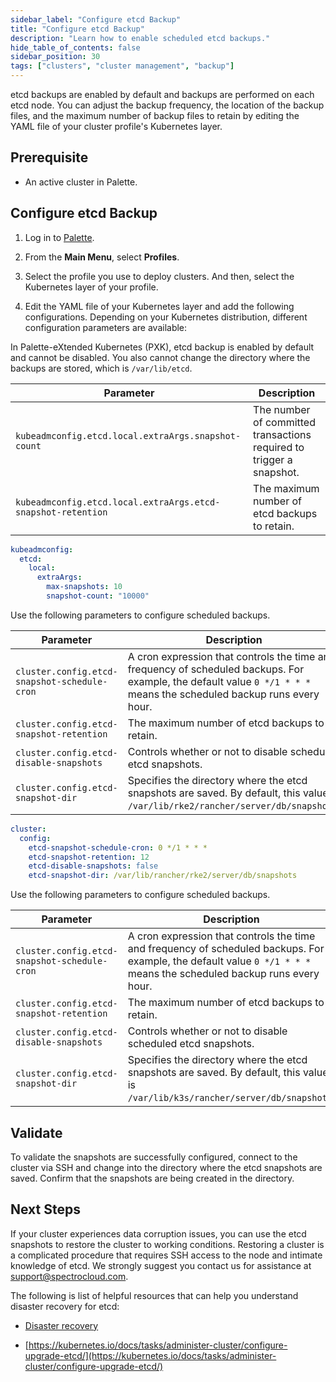 ```yaml
---
sidebar_label: "Configure etcd Backup"
title: "Configure etcd Backup"
description: "Learn how to enable scheduled etcd backups."
hide_table_of_contents: false
sidebar_position: 30
tags: ["clusters", "cluster management", "backup"]
---
```


etcd backups are enabled by default and backups are performed on each etcd node. You can adjust the backup frequency,
the location of the backup files, and the maximum number of backup files to retain by editing the YAML file of your
cluster profile's Kubernetes layer.

## Prerequisite

- An active cluster in Palette.

## Configure etcd Backup

1. Log in to [Palette](https://console.spectrocloud.com).

2. From the **Main Menu**, select **Profiles**.

3. Select the profile you use to deploy clusters. And then, select the Kubernetes layer of your profile.

4. Edit the YAML file of your Kubernetes layer and add the following configurations. Depending on your Kubernetes
   distribution, different configuration parameters are available:

<Tabs group="distribution">

<TabItem value="PXK" label="PXK/PXK-E">

In Palette-eXtended Kubernetes (PXK), etcd backup is enabled by default and cannot be disabled. You also cannot change
the directory where the backups are stored, which is `/var/lib/etcd`.

| Parameter                                                    | Description                                                          |
| ------------------------------------------------------------ | -------------------------------------------------------------------- |
| `kubeadmconfig.etcd.local.extraArgs.snapshot-count`          | The number of committed transactions required to trigger a snapshot. |
| `kubeadmconfig.etcd.local.extraArgs.etcd-snapshot-retention` | The maximum number of etcd backups to retain.                        |

```yaml
kubeadmconfig:
  etcd:
    local:
      extraArgs:
        max-snapshots: 10
        snapshot-count: "10000"
```

</TabItem>

<TabItem value="rke2" label="RKE2">

Use the following parameters to configure scheduled backups.

| Parameter                                    | Description                                                                                                                                                           |
| -------------------------------------------- | --------------------------------------------------------------------------------------------------------------------------------------------------------------------- |
| `cluster.config.etcd-snapshot-schedule-cron` | A cron expression that controls the time and frequency of scheduled backups. For example, the default value `0 */1 * * *` means the scheduled backup runs every hour. |
| `cluster.config.etcd-snapshot-retention`     | The maximum number of etcd backups to retain.                                                                                                                         |
| `cluster.config.etcd-disable-snapshots`      | Controls whether or not to disable scheduled etcd snapshots.                                                                                                          |
| `cluster.config.etcd-snapshot-dir`           | Specifies the directory where the etcd snapshots are saved. By default, this value is `/var/lib/rke2/rancher/server/db/snapshots`.                                    |

```yaml
cluster:
  config:
    etcd-snapshot-schedule-cron: 0 */1 * * *
    etcd-snapshot-retention: 12
    etcd-disable-snapshots: false
    etcd-snapshot-dir: /var/lib/rancher/rke2/server/db/snapshots
```

</TabItem>

<TabItem value="k3s" label="K3S">

Use the following parameters to configure scheduled backups.

| Parameter                                    | Description                                                                                                                                                           |
| -------------------------------------------- | --------------------------------------------------------------------------------------------------------------------------------------------------------------------- |
| `cluster.config.etcd-snapshot-schedule-cron` | A cron expression that controls the time and frequency of scheduled backups. For example, the default value `0 */1 * * *` means the scheduled backup runs every hour. |
| `cluster.config.etcd-snapshot-retention`     | The maximum number of etcd backups to retain.                                                                                                                         |
| `cluster.config.etcd-disable-snapshots`      | Controls whether or not to disable scheduled etcd snapshots.                                                                                                          |
| `cluster.config.etcd-snapshot-dir`           | Specifies the directory where the etcd snapshots are saved. By default, this value is `/var/lib/k3s/rancher/server/db/snapshots`.                                     |

</TabItem>

</Tabs>

## Validate

To validate the snapshots are successfully configured, connect to the cluster via SSH and change into the directory
where the etcd snapshots are saved. Confirm that the snapshots are being created in the directory.

## Next Steps

If your cluster experiences data corruption issues, you can use the etcd snapshots to restore the cluster to working
conditions. Restoring a cluster is a complicated procedure that requires SSH access to the node and intimate knowledge
of etcd. We strongly suggest you contact us for assistance at support@spectrocloud.com.

The following is list of helpful resources that can help you understand disaster recovery for etcd:

- [Disaster recovery](https://etcd.io/docs/v3.5/op-guide/recovery/)

- [https://kubernetes.io/docs/tasks/administer-cluster/configure-upgrade-etcd/](https://kubernetes.io/docs/tasks/administer-cluster/configure-upgrade-etcd/)
